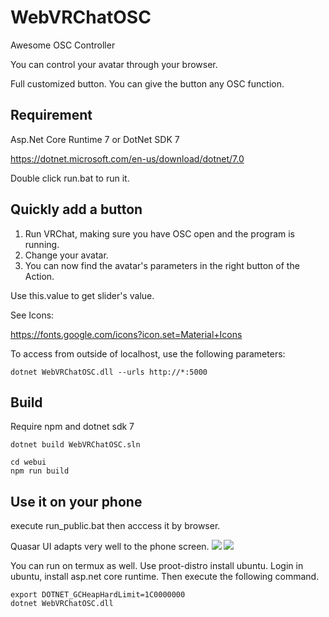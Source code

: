 # WebVRChatOSC

Awesome OSC Controller

You can control your avatar through your browser.

Full customized button. You can give the button any OSC function.

## Requirement
Asp.Net Core Runtime 7 or DotNet SDK 7

https://dotnet.microsoft.com/en-us/download/dotnet/7.0

Double click run.bat to run it.

## Quickly add a button
1. Run VRChat, making sure you have OSC open and the program is running.
1. Change your avatar.
1. You can now find the avatar's parameters in the right button of the Action.

Use this.value to get slider's value.

See Icons:

https://fonts.google.com/icons?icon.set=Material+Icons

To access from outside of localhost, use the following parameters:

```
dotnet WebVRChatOSC.dll --urls http://*:5000
```

## Build
Require npm and dotnet sdk 7

```
dotnet build WebVRChatOSC.sln
```

```
cd webui
npm run build
```

## Use it on your phone
execute run_public.bat then acccess it by browser.

Quasar UI adapts very well to the phone screen.
![](https://github.com/sselecirPyM/WebVRChatOSC/assets/63526047/7bd69264-1cbf-4bd8-a858-760930b2777d)
![](https://github.com/sselecirPyM/WebVRChatOSC/assets/63526047/94c88255-6608-4f21-9a19-a9bd15e88fe9)

You can run on termux as well. Use proot-distro install ubuntu. Login in ubuntu, install asp.net core runtime. Then execute the following command.

```
export DOTNET_GCHeapHardLimit=1C0000000
dotnet WebVRChatOSC.dll
```

